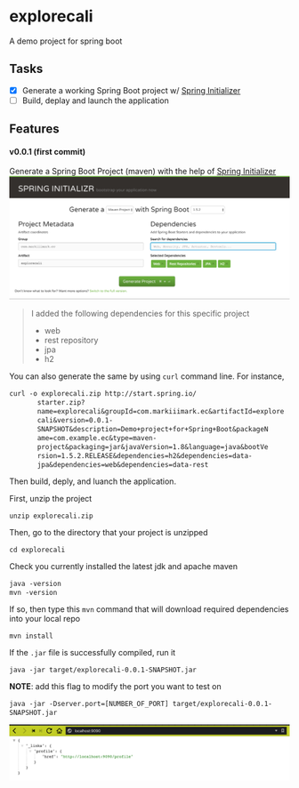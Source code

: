 # explorecali
A demo project for spring boot

## Tasks
- [x] Generate a working Spring Boot project w/ [Spring Initializer][1]
- [ ] Build, deplay and launch the application

## Features
#### v0.0.1 (first commit)
Generate a Spring Boot Project (maven) with the help of [Spring Initializer][1]
![img01][img01] 
> I added the following dependencies for this specific project
>  - web
>  - rest repository
>  - jpa
>  - h2

You can also generate the same by using `curl` command line. For instance,
```shell
curl -o explorecali.zip http://start.spring.io/
       starter.zip?
       name=explorecali&groupId=com.markiiimark.ec&artifactId=explore
       cali&version=0.0.1-
       SNAPSHOT&description=Demo+project+for+Spring+Boot&packageN
       ame=com.example.ec&type=maven-
       project&packaging=jar&javaVersion=1.8&language=java&bootVe
       rsion=1.5.2.RELEASE&dependencies=h2&dependencies=data-
       jpa&dependencies=web&dependencies=data-rest 
```	 

Then build, deply, and luanch the application. 

First, unzip the project
```shell
unzip explorecali.zip
```
Then, go to the directory that your project is unzipped
```shell
cd explorecali
```
Check you currently installed the latest jdk and apache maven
```shell
java -version
mvn -version
```
If so, then type this `mvn` command that will download required dependencies into your local repo
```shell
mvn install
```
If the `.jar` file is successfully compiled, run it 
```shell
java -jar target/explorecali-0.0.1-SNAPSHOT.jar
```
__NOTE__: add this flag to modify the port you want to test on
```shell
java -jar -Dserver.port=[NUMBER_OF_PORT] target/explorecali-0.0.1-SNAPSHOT.jar
```
![img02][img02]

[1]: https://start.spring.io 
[img01]: /screenshots/[screenshot]01.png 
[img02]: /screenshots/[screenshot]02.png
